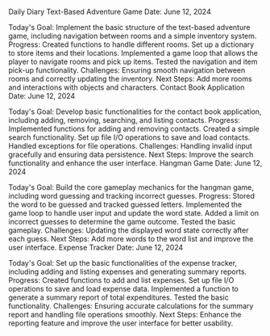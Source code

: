 Daily Diary
Text-Based Adventure Game
Date: June 12, 2024

Today's Goal: Implement the basic structure of the text-based adventure game, including navigation between rooms and a simple inventory system.
Progress:
Created functions to handle different rooms.
Set up a dictionary to store items and their locations.
Implemented a game loop that allows the player to navigate rooms and pick up items.
Tested the navigation and item pick-up functionality.
Challenges: Ensuring smooth navigation between rooms and correctly updating the inventory.
Next Steps: Add more rooms and interactions with objects and characters.
Contact Book Application
Date: June 12, 2024

Today's Goal: Develop basic functionalities for the contact book application, including adding, removing, searching, and listing contacts.
Progress:
Implemented functions for adding and removing contacts.
Created a simple search functionality.
Set up file I/O operations to save and load contacts.
Handled exceptions for file operations.
Challenges: Handling invalid input gracefully and ensuring data persistence.
Next Steps: Improve the search functionality and enhance the user interface.
Hangman Game
Date: June 12, 2024

Today's Goal: Build the core gameplay mechanics for the hangman game, including word guessing and tracking incorrect guesses.
Progress:
Stored the word to be guessed and tracked guessed letters.
Implemented the game loop to handle user input and update the word state.
Added a limit on incorrect guesses to determine the game outcome.
Tested the basic gameplay.
Challenges: Updating the displayed word state correctly after each guess.
Next Steps: Add more words to the word list and improve the user interface.
Expense Tracker
Date: June 12, 2024

Today's Goal: Set up the basic functionalities of the expense tracker, including adding and listing expenses and generating summary reports.
Progress:
Created functions to add and list expenses.
Set up file I/O operations to save and load expense data.
Implemented a function to generate a summary report of total expenditures.
Tested the basic functionality.
Challenges: Ensuring accurate calculations for the summary report and handling file operations smoothly.
Next Steps: Enhance the reporting feature and improve the user interface for better usability.

